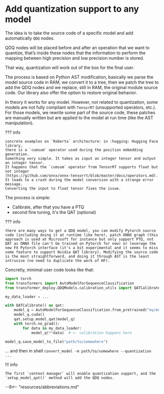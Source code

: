 # Add quantization support to any model

The idea is to take the source code of a specific model and add automatically `QDQ` nodes. 

QDQ nodes will be placed before and after an operation that we want to quantize, that’s inside these nodes that the information to perform the mapping between high precision and low precision number is stored.

That way, quantization will work out of the box for the final user.

The process is based on Python AST modification, basically we parse the model source code in RAM, we convert it to a tree, then we patch the tree to add the QDQ nodes and we replace, still in RAM, the original module source code. Our library also offer the option to restore original behavior.

In theory it works for any model. However, not related to quantization, some models are not fully compliant with `TensorRT` (unsupported operators, etc.).
For those models, we rewrite some part of the source code, these patches are manually written but are applied to the model at run time (like the AST manipulation).

??? info

    concrete examples on `Roberta` architecture: in :hugging: Hugging Face library, 
    there is a `cumsum` operator used during the position embedding generation. 
    Something very simple. It takes as input an integer tensor and output an integer tensor. 
    It happens that the `cumsum` operator from TensorRT supports float but not integer 
    (https://github.com/onnx/onnx-tensorrt/blob/master/docs/operators.md). 
    It leads to a crash during the model conversion with a strange error message. 
    Converting the input to float tensor fixes the issue. 

The process is simple:

* Calibrate, after that you have a PTQ
* second fine tuning, it's the QAT (optional)

??? info

    there are many ways to get a QDQ model, you can modify Pytorch source code (including doing it at runtime like here), patch ONNX graph (this approach is used at Microsoft for instance but only support PTQ, not QAT as ONNX file can't be trained on Pytorch for now) or leverage the new FX Pytorch interface (it's a bit experimental and it seems to miss some feature to support Nvidia QAT library). Modifying the source code is the most straightforward, and doing it through AST is the least intrusive (no need to duplicate the work of HF).

Concretly, minimal user code looks like that:

```python title="apply_quantization.py" linenums="1" hl_lines="7 10"
import torch
from transformers import AutoModelForSequenceClassification
from transformer_deploy.QDQModels.calibration_utils import QATCalibrate

my_data_loader = ...

with QATCalibrate() as qat:
    model_q = AutoModelForSequenceClassification.from_pretrained("my/model")
    model_q.cuda()
    qat.setup_model_qat(model_q)
    with torch.no_grad():
        for data in my_data_loader:
            model_q(**data)  # <- calibration happens here

model_q.save_model_to_file("path/to/somewhere")
```

... and then in shell `convert_model -m path/to/somewhere --quantization ...`

!!! info

    The first `context manager` will enable quantization support, and the `setup_model_qat()` method will add the QDQ nodes.

--8<-- "resources/abbreviations.md"